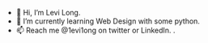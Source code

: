 - 👋 Hi, I’m Levi Long.
- 🌱 I’m currently learning Web Design with some python.
- 📫 Reach me @1evi1ong on twitter or LinkedIn.
.

